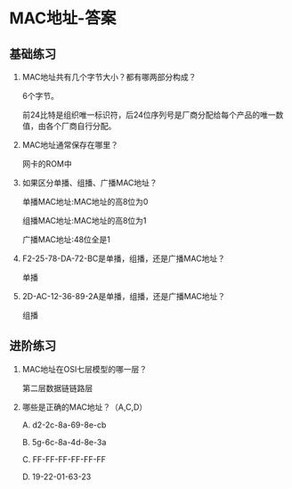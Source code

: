 # MAC地址-答案

## 基础练习

1. MAC地址共有几个字节大小？都有哪两部分构成？

   6个字节。

   前24比特是组织唯一标识符，后24位序列号是厂商分配给每个产品的唯一数值，由各个厂商自行分配。

2. MAC地址通常保存在哪里？

   网卡的ROM中

3. 如果区分单播、组播、广播MAC地址？

   单播MAC地址:MAC地址的高8位为0

   组播MAC地址:MAC地址的高8位为1

   广播MAC地址:48位全是1

4. F2-25-78-DA-72-BC是单播，组播，还是广播MAC地址？

   单播

5. 2D-AC-12-36-89-2A是单播，组播，还是广播MAC地址？

   组播

## 进阶练习

1. MAC地址在OSI七层模型的哪一层？

   第二层数据链链路层

2. 哪些是正确的MAC地址？（A,C,D）

   A. d2-2c-8a-69-8e-cb

   B. 5g-6c-8a-4d-8e-3a

   C. FF-FF-FF-FF-FF-FF

   D. 19-22-01-63-23

   